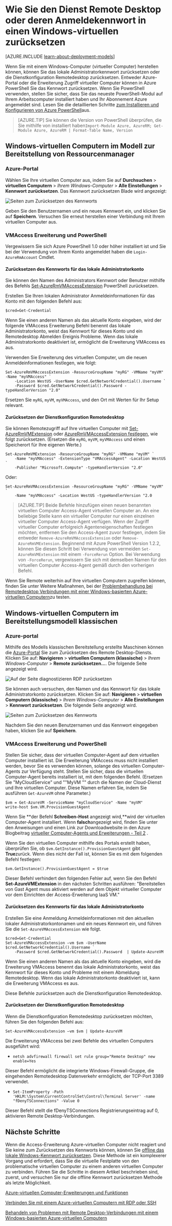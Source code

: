<properties
    pageTitle="Setzen Sie das Kennwort oder die Remotedesktop-Konfiguration auf einen Windows-virtuellen | Microsoft Azure"
    description="Informationen Sie zum Zurücksetzen des Kennworts für ein Konto oder Remotedesktop Dienste auf einen Windows virtuellen Computer mit dem Azure-Portal oder Azure PowerShell."
    services="virtual-machines-windows"
    documentationCenter=""
    authors="iainfoulds"
    manager="timlt"
    editor=""
    tags="azure-resource-manager"/>

<tags
    ms.service="virtual-machines-windows"
    ms.workload="infrastructure-services"
    ms.tgt_pltfrm="vm-windows"
    ms.devlang="na"
    ms.topic="article"
    ms.date="09/01/2016"
    ms.author="iainfou"/>

# <a name="how-to-reset-the-remote-desktop-service-or-its-login-password-in-a-windows-vm"></a>Wie Sie den Dienst Remote Desktop oder deren Anmeldekennwort in einen Windows-virtuellen zurücksetzen

[AZURE.INCLUDE [learn-about-deployment-models](../../includes/learn-about-deployment-models-both-include.md)]

Wenn Sie mit einem Windows-Computer (virtueller Computer) herstellen können, können Sie das lokale Administratorkennwort zurücksetzen oder die Dienstkonfiguration Remotedesktop zurücksetzen. Entweder Azure-Portal oder die Erweiterung Zugriff virtueller Computer können in Azure PowerShell Sie das Kennwort zurücksetzen. Wenn Sie PowerShell verwenden, stellen Sie sicher, dass Sie das neueste PowerShell-Modul auf Ihrem Arbeitscomputer installiert haben und Ihr Abonnement Azure angemeldet sind. Lesen Sie die detaillierten Schritte [zum Installieren und Konfigurieren von Azure PowerShell](../powershell-install-configure.md)aus.

> [AZURE.TIP] Sie können die Version von PowerShell überprüfen, die Sie mithilfe von installiert haben`Import-Module Azure, AzureRM; Get-Module Azure, AzureRM | Format-Table Name, Version`

## <a name="windows-vms-in-resource-manager-deployment-model"></a>Windows-virtuellen Computern im Modell zur Bereitstellung von Ressourcenmanager

### <a name="azure-portal"></a>Azure-Portal
Wählen Sie Ihre virtuellen Computer aus, indem Sie auf **Durchsuchen** > **virtuellen Computern** > *Ihrem Windows-Computer* > **Alle Einstellungen** > **Kennwort zurücksetzen**. Das Kennwort zurücksetzen Blade wird angezeigt:

![Seiten zum Zurücksetzen des Kennworts](./media/virtual-machines-windows-reset-rdp/Portal-RM-PW-Reset-Windows.png)

Geben Sie den Benutzernamen und ein neues Kennwort ein, und klicken Sie auf **Speichern**. Versuchen Sie erneut herstellen einer Verbindung mit Ihrem virtuellen Computer aus.

### <a name="vmaccess-extension-and-powershell"></a>VMAccess Erweiterung und PowerShell

Vergewissern Sie sich Azure PowerShell 1.0 oder höher installiert ist und Sie bei der Verwendung von Ihrem Konto angemeldet haben die `Login-AzureRmAccount` Cmdlet.

#### <a name="reset-the-local-administrator-account-password"></a>**Zurücksetzen des Kennworts für das lokale Administratorkonto**

Sie können den Namen des Administrators Kennwort oder Benutzer mithilfe des Befehls [Set-AzureRmVMAccessExtension](https://msdn.microsoft.com/library/mt619447.aspx) PowerShell zurücksetzen.

Erstellen Sie Ihren lokalen Administrator Anmeldeinformationen für das Konto mit den folgenden Befehl aus:

    $cred=Get-Credential

Wenn Sie einen anderen Namen als das aktuelle Konto eingeben, wird der folgende VMAccess Erweiterung Befehl benennt das lokale Administratorkonto, weist das Kennwort für dieses Konto und ein Remotedesktop Abmelden Ereignis Probleme. Wenn das lokale Administratorkonto deaktiviert ist, ermöglicht die Erweiterung VMAccess es aus.

Verwenden Sie Erweiterung des virtuellen Computer, um die neuen Anmeldeinformationen festlegen, wie folgt:

    Set-AzureRmVMAccessExtension -ResourceGroupName "myRG" -VMName "myVM" -Name "myVMAccess" `
        -Location WestUS -UserName $cred.GetNetworkCredential().Username `
        -Password $cred.GetNetworkCredential().Password -typeHandlerVersion "2.0"


Ersetzen Sie `myRG`, `myVM`, `myVMAccess`, und den Ort mit Werten für Ihr Setup relevant.


#### <a name="reset-the-remote-desktop-service-configuration"></a>**Zurücksetzen der Dienstkonfiguration Remotedesktop**

Sie können Remotezugriff auf Ihre virtuellen Computer mit [Set-AzureRmVMExtension](https://msdn.microsoft.com/library/mt603745.aspx) oder [AzureRmVMAccessExtension festlegen](https://msdn.microsoft.com/library/mt619447.aspx), wie folgt zurücksetzen. (Ersetzen die `myRG`, `myVM`, `myVMAccess` und einen Speicherort für Ihre eigenen Werte.)

    Set-AzureRmVMExtension -ResourceGroupName "myRG" -VMName "myVM" `
        -Name "myVMAccess" -ExtensionType "VMAccessAgent" -Location WestUS `
        -Publisher "Microsoft.Compute" -typeHandlerVersion "2.0"

Oder:<br>

    Set-AzureRmVMAccessExtension -ResourceGroupName "myRG" -VMName "myVM" `
        -Name "myVMAccess" -Location WestUS -typeHandlerVersion "2.0


> [AZURE.TIP] Beide Befehle hinzufügen einen neuen benannten virtuellen Computer Access-Agent virtuellen Computer an. An eine beliebige Stelle kann ein virtueller Computer nur einen einzelnen virtueller Computer Access-Agent verfügen. Wenn der Zugriff virtueller Computer erfolgreich Agenteneigenschaften festlegen möchten, entfernen Sie den Access-Agent zuvor festlegen, indem Sie entweder `Remove-AzureRmVMAccessExtension` oder `Remove-AzureRmVMExtension`. Beginnend mit Azure PowerShell Version 1.2.2, können Sie diesen Schritt bei Verwendung von vermeiden `Set-AzureRmVMExtension` mit einem `-ForceRerun` Option. Bei Verwendung von `-ForceRerun`, vergewissern Sie sich mit demselben Namen für den virtuellen Computer Access-Agent gemäß durch den vorherigen Befehl.

Wenn Sie Remote weiterhin auf Ihre virtuellen Computern zugreifen können, finden Sie unter Weitere Maßnahmen, bei der [Problembehandlung bei Remotedesktop Verbindungen mit einer Windows-basierten Azure-virtuellen Computern](virtual-machines-windows-troubleshoot-rdp-connection.md)zu testen.


## <a name="windows-vms-in-the-classic-deployment-model"></a>Windows-virtuellen Computern im Bereitstellungsmodell klassischen

### <a name="azure-portal"></a>Azure-portal

Mithilfe des Modells klassischen Bereitstellung erstellte Maschinen können die [Azure-Portal](https://portal.azure.com) Sie zum Zurücksetzen des Remote Desktop-Diensts. Klicken Sie auf: **Navigieren** > **virtuellen Computern (klassische)** > *Ihrem Windows-Computer* > **Remote zurücksetzen...**. Die folgende Seite angezeigt wird.

![Auf der Seite diagnostizieren RDP zurücksetzen](./media/virtual-machines-windows-reset-rdp/Portal-RDP-Reset-Windows.png)

Sie können auch versuchen, den Namen und das Kennwort für das lokale Administratorkonto zurücksetzen. Klicken Sie auf: **Navigieren** > **virtuellen Computern (klassische)** > *Ihrem Windows-Computer* > **Alle Einstellungen** > **Kennwort zurücksetzen**. Die folgende Seite angezeigt wird.

![Seiten zum Zurücksetzen des Kennworts](./media/virtual-machines-windows-reset-rdp/Portal-PW-Reset-Windows.png)

Nachdem Sie den neuen Benutzernamen und das Kennwort eingegeben haben, klicken Sie auf **Speichern**.

### <a name="vmaccess-extension-and-powershell"></a>VMAccess Erweiterung und PowerShell

Stellen Sie sicher, dass der virtuellen Computer-Agent auf dem virtuellen Computer installiert ist. Die Erweiterung VMAccess muss nicht installiert werden, bevor Sie es verwenden können, solange des virtuellen Computer-Agents zur Verfügung steht. Stellen Sie sicher, dass die virtuellen Computer-Agent bereits installiert ist, mit dem folgenden Befehl. (Ersetzen Sie "MyCloudService" und ""MyVM "" durch die Namen der Cloud-Dienst und Ihre virtuellen Computer. Diese Namen erfahren Sie, indem Sie ausführen `Get-AzureVM` ohne Parameter.)

    $vm = Get-AzureVM -ServiceName "myCloudService" -Name "myVM"
    write-host $vm.VM.ProvisionGuestAgent

Wenn Sie **der Befehl **Schreiben-Host** angezeigt wird,**wird der virtuellen Computer-Agent installiert. Wenn **falsch**angezeigt wird, finden Sie unter den Anweisungen und einen Link zur Downloadwebsite in den Azure Blogbeitrag [virtueller Computer-Agents und Erweiterungen - Teil 2](http://go.microsoft.com/fwlink/p/?linkid=403947&clcid=0x409) .

Wenn Sie den virtuellen Computer mithilfe des Portals erstellt haben, überprüfen Sie, ob `$vm.GetInstance().ProvisionGuestAgent` gibt **True**zurück. Wenn dies nicht der Fall ist, können Sie es mit dem folgenden Befehl festlegen:

    $vm.GetInstance().ProvisionGuestAgent = $true

Dieser Befehl verhindert den folgenden Fehler auf, wenn Sie den Befehl **Set-AzureVMExtension** in den nächsten Schritten ausführen: "Bereitstellen von Gast Agent muss aktiviert werden auf dem Objekt virtueller Computer vor dem Einrichten der Access-Erweiterung IaaS VM."

#### <a name="reset-the-local-administrator-account-password"></a>**Zurücksetzen des Kennworts für das lokale Administratorkonto**

Erstellen Sie eine Anmeldung Anmeldeinformationen mit den aktuellen lokaler Administratorkontonamen und ein neues Kennwort ein, und führen Sie die `Set-AzureVMAccessExtension` wie folgt.

    $cred=Get-Credential
    Set-AzureVMAccessExtension –vm $vm -UserName $cred.GetNetworkCredential().Username `
        -Password $cred.GetNetworkCredential().Password  | Update-AzureVM

Wenn Sie einen anderen Namen als das aktuelle Konto eingeben, wird die Erweiterung VMAccess benennt das lokale Administratorkonto, weist das Kennwort für dieses Konto und Probleme mit einem Abmeldung Remotedesktop. Wenn das lokale Administratorkonto deaktiviert ist, kann die Erweiterung VMAccess es aus.

Diese Befehle zurücksetzen auch die Dienstkonfiguration Remotedesktop.

#### <a name="reset-the-remote-desktop-service-configuration"></a>**Zurücksetzen der Dienstkonfiguration Remotedesktop**

Wenn die Dienstkonfiguration Remotedesktop zurücksetzen möchten, führen Sie den folgenden Befehl aus:

    Set-AzureVMAccessExtension –vm $vm | Update-AzureVM

Die Erweiterung VMAccess bei zwei Befehle des virtuellen Computers ausgeführt wird:

- `netsh advfirewall firewall set rule group="Remote Desktop" new enable=Yes`

Dieser Befehl ermöglicht die integrierte Windows-Firewall-Gruppe, die eingehenden Remotedesktop Datenverkehr ermöglicht, der TCP-Port 3389 verwendet.

- `Set-ItemProperty -Path 'HKLM:\System\CurrentControlSet\Control\Terminal Server' -name "fDenyTSConnections" -Value 0`

Dieser Befehl stellt die fDenyTSConnections Registrierungseintrag auf 0, aktivieren Remote Desktop-Verbindungen.


## <a name="next-steps"></a>Nächste Schritte

Wenn die Access-Erweiterung Azure-virtuellen Computer nicht reagiert und Sie keine zum Zurücksetzen des Kennworts können, können Sie [offline das lokale Windows-Kennwort zurücksetzen](virtual-machines-windows-reset-local-password-without-agent.md). Diese Methode ist ein komplexerer Vorgang und erfordert, dass Sie die virtuelle Festplatte von den problematische virtuellen Computer zu einem anderen virtuellen Computer zu verbinden. Führen Sie die Schritte in diesem Artikel beschrieben sind, zuerst, und versuchen Sie nur die offline Kennwort zurücksetzen Methode als letzte Möglichkeit.

[Azure-virtuellen Computer-Erweiterungen und Funktionen](virtual-machines-windows-extensions-features.md)

[Verbinden Sie mit einem Azure-virtuellen Computern mit RDP oder SSH](http://msdn.microsoft.com/library/azure/dn535788.aspx)

[Behandeln von Problemen mit Remote Desktop-Verbindungen mit einem Windows-basierten Azure-virtuellen Computern](virtual-machines-windows-troubleshoot-rdp-connection.md)
